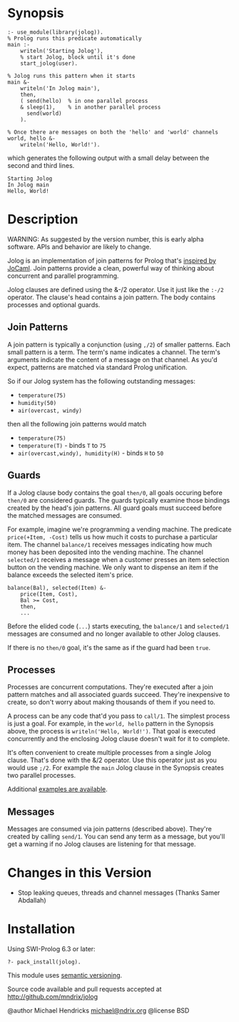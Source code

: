 # Synopsis

    :- use_module(library(jolog)).
    % Prolog runs this predicate automatically
    main :-
        writeln('Starting Jolog'),
        % start Jolog, block until it's done
        start_jolog(user).

    % Jolog runs this pattern when it starts
    main &-
        writeln('In Jolog main'),
        then,
        ( send(hello)  % in one parallel process
        & sleep(1),    % in another parallel process
          send(world)
        ).

    % Once there are messages on both the 'hello' and 'world' channels
    world, hello &-
        writeln('Hello, World!').

which generates the following output with a small delay between the
second and third lines.

    Starting Jolog
    In Jolog main
    Hello, World!

# Description

WARNING: As suggested by the version number, this is early alpha software.
APIs and behavior are likely to change.

Jolog is an implementation of join patterns for Prolog that's
[inspired by JoCaml](http://jocaml.inria.fr/).  Join patterns provide
a clean, powerful way of thinking about concurrent and parallel
programming.

Jolog clauses are defined using the &-/2 operator.  Use it just like
the `:-/2` operator.  The clause's head contains a join pattern.  The
body contains processes and optional guards.

## Join Patterns

A join pattern is typically a conjunction (using `,/2`) of smaller
patterns.  Each small pattern is a term.  The term's name indicates a
channel.  The term's arguments indicate the content of a message on
that channel.  As you'd expect, patterns are matched via standard
Prolog unification.

So if our Jolog system has the following outstanding messages:

  * `temperature(75)`
  * `humidity(50)`
  * `air(overcast, windy)`

then all the following join patterns would match

  * `temperature(75)`
  * `temperature(T)` - binds `T` to `75`
  * `air(overcast,windy), humidity(H)` - binds `H` to `50`

## Guards

If a Jolog clause body contains the goal `then/0`, all goals occuring
before `then/0` are considered guards.  The guards typically examine
those bindings created by the head's join patterns.  All guard goals
must succeed before the matched messages are consumed.

For example, imagine we're programming a vending machine.  The
predicate `price(+Item, -Cost)` tells us how much it costs to purchase
a particular item.  The channel `balance/1` receives messages
indicating how much money has been deposited into the vending machine.
The channel `selected/1` receives a message when a customer presses an
item selection button on the vending machine.  We only want to
dispense an item if the balance exceeds the selected item's price.

    balance(Bal), selected(Item) &-
        price(Item, Cost),
        Bal >= Cost,
        then,
        ...

Before the elided code (`...`) starts executing, the `balance/1` and
`selected/1` messages are consumed and no longer available to other
Jolog clauses.

If there is no `then/0` goal, it's the same as if the guard had been
`true`.

## Processes

Processes are concurrent computations.  They're executed after a join
pattern matches and all associated guards succeed.  They're
inexpensive to create, so don't worry about making thousands of them
if you need to.

A process can be any code that'd you pass to `call/1`.  The simplest
process is just a goal.  For example, in the `world, hello` pattern in
the Synopsis above, the process is `writeln('Hello, World!')`.  That
goal is executed concurrently and the enclosing Jolog clause doesn't
wait for it to complete.

It's often convenient to create multiple processes from a single Jolog
clause.  That's done with the &/2 operator.  Use this operator just
as you would use `;/2`.  For example the `main` Jolog clause in the
Synopsis creates two parallel processes.

Additional [examples are
available](https://github.com/mndrix/jolog/tree/master/examples).

## Messages

Messages are consumed via join patterns (described above).  They're
created by calling `send/1`.  You can send any term as a message, but
you'll get a warning if no Jolog clauses are listening for that
message.

# Changes in this Version

  * Stop leaking queues, threads and channel messages (Thanks Samer Abdallah)

# Installation

Using SWI-Prolog 6.3 or later:

    ?- pack_install(jolog).

This module uses [semantic versioning](http://semver.org/).

Source code available and pull requests accepted at
http://github.com/mndrix/jolog

@author Michael Hendricks <michael@ndrix.org>
@license BSD
